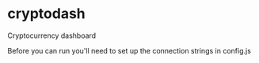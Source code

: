 ﻿# cryptodash
Cryptocurrency dashboard

Before you can run you'll need to set up the connection strings in config.js
